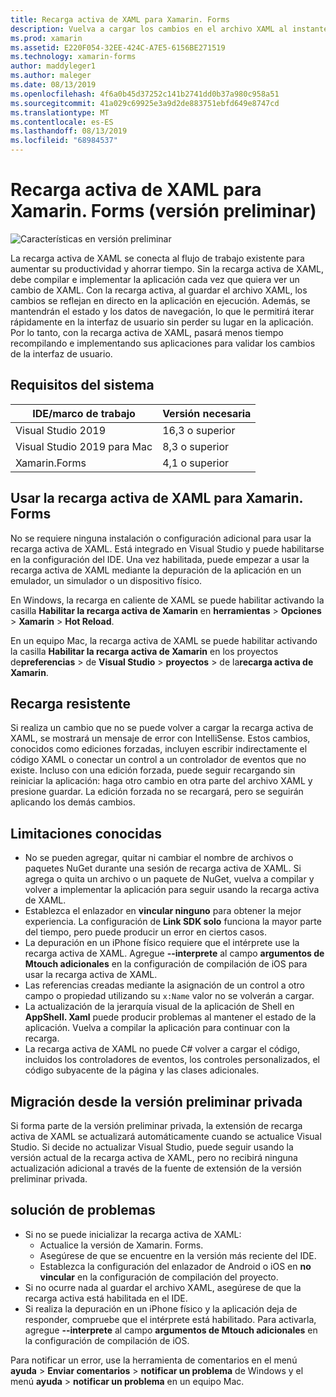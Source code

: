 ```yaml
---
title: Recarga activa de XAML para Xamarin. Forms
description: Vuelva a cargar los cambios en el archivo XAML al instante en la aplicación en ejecución, por lo que no tiene que compilar el proyecto de Xamarin. Forms después de cada cambio de XAML.
ms.prod: xamarin
ms.assetid: E220F054-32EE-424C-A7E5-6156BE271519
ms.technology: xamarin-forms
author: maddyleger1
ms.author: maleger
ms.date: 08/13/2019
ms.openlocfilehash: 4f6a0b45d37252c141b2741dd0b37a980c958a51
ms.sourcegitcommit: 41a029c69925e3a9d2de883751ebfd649e8747cd
ms.translationtype: MT
ms.contentlocale: es-ES
ms.lasthandoff: 08/13/2019
ms.locfileid: "68984537"
---
```

# <a name="xaml-hot-reload-for-xamarinforms-preview"></a>Recarga activa de XAML para Xamarin. Forms (versión preliminar)

![Características en versión preliminar](~/media/shared/preview.png)

La recarga activa de XAML se conecta al flujo de trabajo existente para aumentar su productividad y ahorrar tiempo. Sin la recarga activa de XAML, debe compilar e implementar la aplicación cada vez que quiera ver un cambio de XAML. Con la recarga activa, al guardar el archivo XAML, los cambios se reflejan en directo en la aplicación en ejecución. Además, se mantendrán el estado y los datos de navegación, lo que le permitirá iterar rápidamente en la interfaz de usuario sin perder su lugar en la aplicación. Por lo tanto, con la recarga activa de XAML, pasará menos tiempo recompilando e implementando sus aplicaciones para validar los cambios de la interfaz de usuario.

## <a name="system-requirements"></a>Requisitos del sistema

| IDE/marco de trabajo | Versión necesaria |
|------|------------------|
|Visual Studio 2019 | 16,3 o superior
Visual Studio 2019 para Mac | 8,3 o superior
Xamarin.Forms | 4,1 o superior

## <a name="use-xaml-hot-reload-for-xamarinforms"></a>Usar la recarga activa de XAML para Xamarin. Forms

No se requiere ninguna instalación o configuración adicional para usar la recarga activa de XAML. Está integrado en Visual Studio y puede habilitarse en la configuración del IDE. Una vez habilitada, puede empezar a usar la recarga activa de XAML mediante la depuración de la aplicación en un emulador, un simulador o un dispositivo físico.

En Windows, la recarga en caliente de XAML se puede habilitar activando la casilla **Habilitar la recarga activa de Xamarin** en **herramientas** > **Opciones** > **Xamarin** > **Hot Reload**.

En un equipo Mac, la recarga activa de XAML se puede habilitar activando la casilla **Habilitar la recarga activa de Xamarin** en los proyectos de**preferencias** > de **Visual Studio** > **proyectos** > de la**recarga activa de Xamarin**.

## <a name="resilient-reloading"></a>Recarga resistente

Si realiza un cambio que no se puede volver a cargar la recarga activa de XAML, se mostrará un mensaje de error con IntelliSense. Estos cambios, conocidos como ediciones forzadas, incluyen escribir indirectamente el código XAML o conectar un control a un controlador de eventos que no existe. Incluso con una edición forzada, puede seguir recargando sin reiniciar la aplicación: haga otro cambio en otra parte del archivo XAML y presione guardar. La edición forzada no se recargará, pero se seguirán aplicando los demás cambios.

## <a name="known-limitations"></a>Limitaciones conocidas

- No se pueden agregar, quitar ni cambiar el nombre de archivos o paquetes NuGet durante una sesión de recarga activa de XAML. Si agrega o quita un archivo o un paquete de NuGet, vuelva a compilar y volver a implementar la aplicación para seguir usando la recarga activa de XAML.
- Establezca el enlazador en **vincular ninguno** para obtener la mejor experiencia. La configuración de **Link SDK solo** funciona la mayor parte del tiempo, pero puede producir un error en ciertos casos.
- La depuración en un iPhone físico requiere que el intérprete use la recarga activa de XAML. Agregue **--interprete** al campo **argumentos de Mtouch adicionales** en la configuración de compilación de iOS para usar la recarga activa de XAML.
- Las referencias creadas mediante la asignación de un control a otro campo o propiedad utilizando su `x:Name` valor no se volverán a cargar.
- La actualización de la jerarquía visual de la aplicación de Shell en **AppShell. Xaml** puede producir problemas al mantener el estado de la aplicación. Vuelva a compilar la aplicación para continuar con la recarga.
- La recarga activa de XAML no puede C# volver a cargar el código, incluidos los controladores de eventos, los controles personalizados, el código subyacente de la página y las clases adicionales.

## <a name="migrate-from-the-private-preview"></a>Migración desde la versión preliminar privada

Si forma parte de la versión preliminar privada, la extensión de recarga activa de XAML se actualizará automáticamente cuando se actualice Visual Studio. Si decide no actualizar Visual Studio, puede seguir usando la versión actual de la recarga activa de XAML, pero no recibirá ninguna actualización adicional a través de la fuente de extensión de la versión preliminar privada.

## <a name="troubleshooting"></a>solución de problemas

- Si no se puede inicializar la recarga activa de XAML:
  - Actualice la versión de Xamarin. Forms.
  - Asegúrese de que se encuentre en la versión más reciente del IDE.
  - Establezca la configuración del enlazador de Android o iOS en **no vincular** en la configuración de compilación del proyecto.
- Si no ocurre nada al guardar el archivo XAML, asegúrese de que la recarga activa está habilitada en el IDE.
- Si realiza la depuración en un iPhone físico y la aplicación deja de responder, compruebe que el intérprete está habilitado. Para activarla, agregue **--interprete** al campo **argumentos de Mtouch adicionales** en la configuración de compilación de iOS.

Para notificar un error, use la herramienta de comentarios en el menú **ayuda** > **Enviar comentarios** > **notificar un problema** de Windows y el menú **ayuda** > **notificar un problema** en un equipo Mac.
